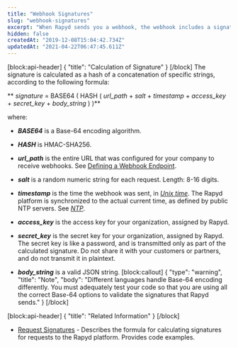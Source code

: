 ```yaml
---
title: "Webhook Signatures"
slug: "webhook-signatures"
excerpt: "When Rapyd sends you a webhook, the webhook includes a signature. You can verify the integrity of the message by calculating the signature yourself and comparing it with the value you received in the webhook. If the values do not match, contact **[Rapyd Client Support](https://support.rapyd.net)**."
hidden: false
createdAt: "2019-12-08T15:04:42.734Z"
updatedAt: "2021-04-22T06:47:45.611Z"
---
```

[block:api-header]
{
  "title": "Calculation of Signature"
}
[/block]
The signature is calculated as a hash of a concatenation of specific strings, according to the following formula:

 ** *signature* = BASE64 ( HASH ( *url_path* + *salt* + *timestamp* + *access_key* + *secret_key* + *body_string* ) )**

where:
* ***BASE64*** is a Base-64 encoding algorithm.
* ***HASH*** is HMAC-SHA256.

* ***url_path*** is the entire URL that was configured for your company to receive webhooks. See [Defining a Webhook Endpoint](/client-portal/docs/defining-a-webhook-endpoint).
* ***salt*** is a random numeric string for each request. Length: 8-16 digits.
* ***timestamp*** is the time the webhook was sent, in [*Unix time*](ref:glossary). The Rapyd platform is synchronized to the actual current time, as defined by public NTP servers. See [*NTP*](ref:glossary).
* ***access_key*** is the access key for your organization, assigned by Rapyd.
* ***secret_key*** is the secret key for your organization, assigned by Rapyd. The secret key is like a password, and is transmitted only as part of the calculated signature. Do not share it with your customers or partners, and do not transmit it in plaintext.
* ***body_string*** is a valid JSON string.
[block:callout]
{
  "type": "warning",
  "title": "Note",
  "body": "Different languages handle Base-64 encoding differently. You must adequately test your code so that you are using all the correct Base-64 options to validate the signatures that Rapyd sends."
}
[/block]

[block:api-header]
{
  "title": "Related Information"
}
[/block]
* [Request Signatures](ref:request-signatures) - Describes the formula for calculating signatures for requests to the Rapyd platform. Provides code examples.